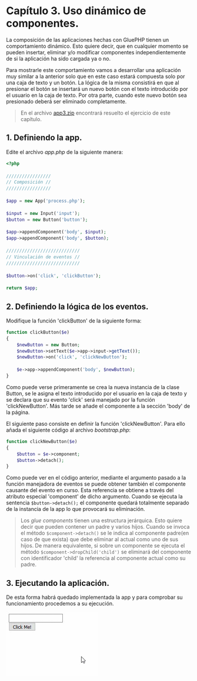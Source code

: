 # Capítulo 3. Uso dinámico de componentes. #

La composición de las aplicaciones hechas con GluePHP tienen un comportamiento dinámico. Esto quiere decir, que en cualquier momento se pueden insertar, eliminar y/o modificar componentes independientemente de si la aplicación ha sido cargada ya o no.

Para mostrarle este comportamiento vamos a desarrollar una aplicación muy similar a la anterior solo que en este caso estará compuesta solo por una caja de texto y un botón. La lógica de la misma consistirá en que al presionar el botón se insertará un nuevo botón con el texto introducido por el usuario en la caja de texto. Por otra parte, cuando este nuevo botón sea presionado deberá ser eliminado completamente.

>En el archivo [app3.zip](https://github.com/andaniel05/GluePHP/raw/0.1a/doc/res/Cap3/app3.zip) encontrará resuelto el ejercicio de este capítulo.

## 1. Definiendo la app. ##

Edite el archivo *app.php* de la siguiente manera:

```php
<?php

/////////////////
// Composición //
/////////////////

$app = new App('process.php');

$input = new Input('input');
$button = new Button('button');

$app->appendComponent('body', $input);
$app->appendComponent('body', $button);

////////////////////////////
// Vinculación de eventos //
////////////////////////////

$button->on('click', 'clickButton');

return $app;

```

## 2. Definiendo la lógica de los eventos. ##

Modifique la función 'clickButton' de la siguiente forma:

```php
function clickButton($e)
{
    $newButton = new Button;
    $newButton->setText($e->app->input->getText());
    $newButton->on('click', 'clickNewButton');

    $e->app->appendComponent('body', $newButton);
}
```

Como puede verse primeramente se crea la nueva instancia de la clase Button, se le asigna el texto introducido por el usuario en la caja de texto y se declara que su evento 'click' será manejado por la función 'clickNewButton'. Más tarde se añade el componente a la sección 'body' de la página.

El siguiente paso consiste en definir la función 'clickNewButton'. Para ello añada el siguiente código al archivo *bootstrap.php*:

```php
function clickNewButton($e)
{
    $button = $e->component;
    $button->detach();
}
```

Como puede ver en el código anterior, mediante el argumento pasado a la función manejadora de eventos se puede obtener también el componente causante del evento en curso. Esta referencia se obtiene a través del atributo especial 'component' de dicho argumento. Cuando se ejecuta la sentencia `$button->detach();` el componente quedará totalmente separado de la instancia de la app lo que provocará su eliminación.

>Los *glue components* tienen una estructura jerárquica. Esto quiere decir que pueden contener un padre y varios hijos. Cuando se invoca el método `$component->detach()` se le indica al componente padre(en caso de que exista) que debe eliminar al actual como uno de sus hijos. De manera equivalente, si sobre un componente se ejecuta el método `$component->dropChild('child')` se eliminará del componente con identificador 'child' la referencia al componente actual como su padre.

## 3. Ejecutando la aplicación.

De esta forma habrá quedado implementada la app y para comprobar su funcionamiento procedemos a su ejecución.

![](res/Cap3/1.gif)

